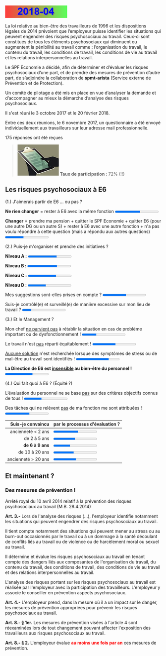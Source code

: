 <link rel="stylesheet" href="Ulysses.css">

![](2014-08.gif)

La loi relative au bien-être des travailleurs de 1996 et les dispositions légales de 2014 prévoient que l’employeur puisse identifier les situations qui peuvent engendrer des risques psychosociaux au travail. 
Ceux-ci sont constitués de tous les éléments psychosociaux qui diminuent ou augmentent la pénibilité au travail comme : l’organisation du travail, le contenu du travail, les conditions de travail, les conditions 
de vie au travail et les relations interpersonnelles au travail.  

Le SPF Economie a décidé, afin de déterminer et d’évaluer les risques psychosociaux d’une part, et de prendre des mesures de prévention d’autre part, de s’adjoindre la collaboration de **spmt-arista** (Service externe de Prévention et de Protection).  

Un comité de pilotage a été mis en place en vue d’analyser la demande et d’accompagner au mieux la démarche d’analyse des risques psychosociaux.  

Il s'est réuni le 3 octobre 2017 et le 20 février 2018.

Entre ces deux réunions, le 6 novembre 2017, un questionnaire a été envoyé individuellement aux travailleurs sur leur adresse mail professionnelle.

<p class="tagit">175 réponses ont été reçues</p>  

> ![](tx_reponse.jpg) **Taux de participation :** 72% (!!)

## Les risques psychosociaux à E6

<p class="tagit">(1.) J'aimerais partir de E6 ... ou pas ?</p>  

**Ne rien changer** = rester à E6 avec la même fonction <progress value="100" max="173">

**Changer** = prendre ma pension + quitter le SPF Economie + quitter E6 (pour une autre DG ou un autre S) + rester à E6 avec une autre fonction + n'a pas voulu répondre à cette question (mais a répondu aux autres questions) <progress value="73" max="173">

<div style="page-break-after: always;"></div>

<p class="tagit">(2.) Puis-je m'organiser et prendre des initiatives ?</p>  

**Niveau A :** <progress value="1.99" max="3">

**Niveau B :** <progress value="2.05" max="3">

**Niveau C :** <progress value="1.93" max="3">

**Niveau D :** <progress value="1.25" max="3">

Mes suggestions sont-elles prises en compte ?  <progress value="54" max="100">

Suis-je contrôlé(e) et surveillé(e) de manière excessive sur mon lieu de travail  ?  <progress value="21" max="100">

<p class="tagit">(3.) Et le Management ?</p>  

Mon chef <u>ne parvient pas</u> à rétablir la situation en cas de problème important ou de dysfonctionnement !  <progress value="33" max="100">

Le travail n'est <u>pas</u> réparti équitablement !  <progress value="53" max="100">

<u>Aucune solution</u> n'est recherchée lorsque des symptômes de stress ou de mal-être au travail sont identifiés ! <progress value="75" max="100">

**La Direction de E6 est <u>insensible</u> au bien-être du personnel !** <progress value="63" max="100">

<p class="tagit">(4.) Qui fait quoi à E6 ? (&Eacute;quité ?)</p>  

L’évaluation du personnel ne se base <u>pas</u> sur des critères objectifs connus de tous !  <progress value="40" max="100">

Des tâches qui ne relèvent <u>pas</u> de ma fonction me sont attribuées !  <progress value="56" max="100">

| Suis-je convaincu  | par le processus d'évaluation ? |
| ---: | :--- |
| ancienneté &lt; 2 ans | <progress value="1.71" max="3"> |
| de 2 à 5 ans |  <progress value="1.49" max="3"> |
| **de 6 à 9 ans** | <progress value="1.15" max="3"> |
| de 10 à 20 ans | <progress value="1.41" max="3"> |
| ancienneté &gt; 20 ans | <progress value="1.56" max="3"> |

## Et maintenant ? 

### Des mesures de prévention !

Arrêté royal du 10 avril 2014 relatif à la prévention des risques psychosociaux au travail (M.B. 28.4.2014) 

**Art. 3.-** Lors de l'analyse des risques (...), l'employeur identifie notamment les situations qui peuvent engendrer des risques psychosociaux au travail. 

Il tient compte notamment des situations qui peuvent mener au stress ou au burn-out occasionnés par le travail ou à un dommage à la santé découlant de conflits liés au travail ou de violence ou de harcèlement moral ou sexuel au travail. 

Il détermine et évalue les risques psychosociaux au travail en tenant compte des dangers liés aux composantes de l'organisation du travail, du contenu du travail, des conditions de travail, des conditions de vie au travail et des relations interpersonnelles au travail. 

L'analyse des risques portant sur les risques psychosociaux au travail est réalisée par l'employeur avec la participation des travailleurs. L'employeur y associe le conseiller en prévention aspects psychosociaux.

**Art. 4.-** L'employeur prend, dans la mesure où il a un impact sur le danger, les mesures de prévention appropriées pour prévenir les risques psychosociaux au travail.

**Art. 8.- § 1er.** Les mesures de prévention visées à l'article 4 sont réexaminées lors de tout changement pouvant affecter l'exposition des travailleurs aux risques psychosociaux au travail. 

**Art. 8.- § 2.** L'employeur évalue <font color="red"><b>au moins une fois par an</b></font> ces mesures de prévention. 